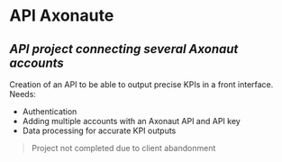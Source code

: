# API Axonaute
## _API project connecting several Axonaut accounts_


Creation of an API to be able to output precise KPIs in a front interface.
Needs: 
- Authentication
- Adding multiple accounts with an Axonaut API and API key
- Data processing for accurate KPI outputs

> Project not completed due to client abandonment
